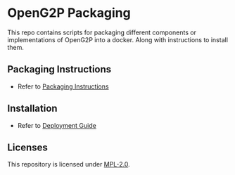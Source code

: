 # OpenG2P Packaging

This repo contains scripts for packaging different components or implementations of OpenG2P into a docker.
Along with instructions to install them.

## Packaging Instructions

- Refer to [Packaging Instructions](https://docs.openg2p.org/guides/deployment-guide/packaging-openg2p-docker)

## Installation

- Refer to [Deployment Guide](https://docs.openg2p.org/guides/deployment-guide)

## Licenses

This repository is licensed under [MPL-2.0](LICENSE).

